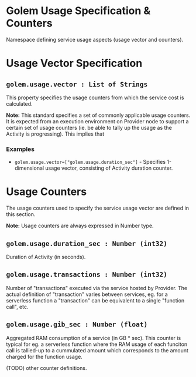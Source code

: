 # Golem Usage Specification & Counters
Namespace defining service usage aspects (usage vector and counters).

# Usage Vector Specification

## `golem.usage.vector : List of Strings`
This property specifies the usage counters from which the service cost is calculated.

**Note:** This standard specifies a set of commonly applicable usage counters. It is expected from an execution environment on Provider node to support a certain set of usage counters (ie. be able to tally up the usage as the Activity is progressing). This implies that 
### **Examples**
* `golem.usage.vector=["golem.usage.duration_sec"]` - Specifies 1-dimensional usage vector, consisting of Activity duration counter.

# Usage Counters
The usage counters used to specify the service usage vector are defined in this section.

**Note:** Usage counters are always expressed in Number type.

## `golem.usage.duration_sec : Number (int32)`
Duration of Activity (in seconds).

## `golem.usage.transactions : Number (int32)`
Number of "transactions" executed via the service hosted by Provider. The actual definition of "transaction" varies between services, eg. for a serverless function a "transaction" can be equivalent to a single "function call", etc.

## `golem.usage.gib_sec : Number (float)`
Aggregated RAM consumption of a service (in GB * sec). This counter is typical for eg. a serverless function where the RAM usage of each funciton call is tallied-up to a cummulated amount which corresponds to the amount charged for the function usage.

(TODO) other counter definitions.

